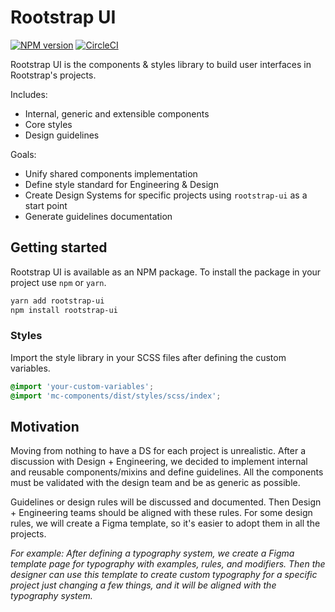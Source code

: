 # Rootstrap UI

[![NPM version](https://img.shields.io/npm/v/rootstrap-ui.svg?style=flat)](https://npmjs.org/package/rootstrap-ui)
[![CircleCI](https://circleci.com/gh/rootstrap/rootstrap-ui.svg?style=svg&circle-token=0157efa8af8dfd3211d74b645cdee13c9a500a62)](https://circleci.com/gh/rootstrap/rootstrap-ui)

Rootstrap UI is the components & styles library to build user interfaces in Rootstrap's projects.

Includes:
- Internal, generic and extensible components
- Core styles
- Design guidelines

Goals:
- Unify shared components implementation
- Define style standard for Engineering & Design
- Create Design Systems for specific projects using `rootstrap-ui` as a start point
- Generate guidelines documentation

## Getting started
Rootstrap UI is available as an NPM package. To install the package in your project use `npm` or `yarn`.

```bash
yarn add rootstrap-ui
npm install rootstrap-ui
```

### Styles
Import the style library in your SCSS files after defining the custom variables.


```scss
@import 'your-custom-variables';
@import 'mc-components/dist/styles/scss/index';
```


## Motivation
Moving from nothing to have a DS for each project is unrealistic. After a discussion with Design + Engineering, we decided to implement internal and reusable components/mixins and define guidelines. All the components must be validated with the design team and be as generic as possible.

Guidelines or design rules will be discussed and documented. Then Design + Engineering teams should be aligned with these rules. For some design rules, we will create a Figma template, so it's easier to adopt them in all the projects.

_For example: After defining a typography system, we create a Figma template page for typography with examples, rules, and modifiers. Then the designer can use this template to create custom typography for a specific project just changing a few things, and it will be aligned with the typography system._
